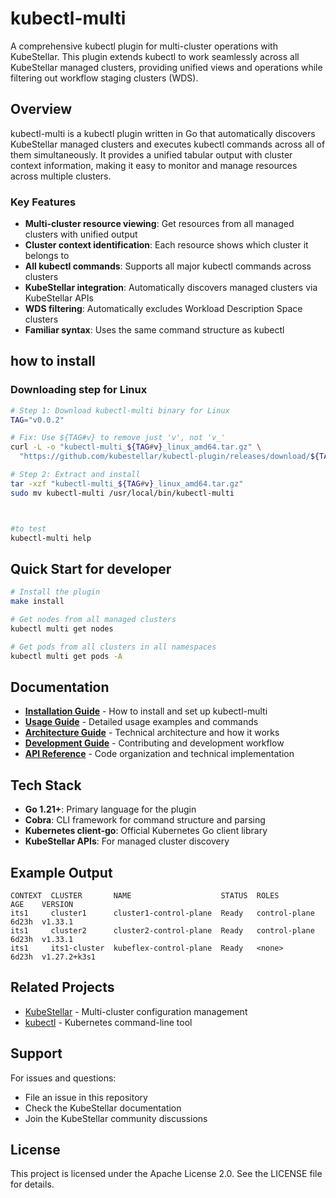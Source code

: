 # kubectl-multi

A comprehensive kubectl plugin for multi-cluster operations with KubeStellar. This plugin extends kubectl to work seamlessly across all KubeStellar managed clusters, providing unified views and operations while filtering out workflow staging clusters (WDS).

## Overview

kubectl-multi is a kubectl plugin written in Go that automatically discovers KubeStellar managed clusters and executes kubectl commands across all of them simultaneously. It provides a unified tabular output with cluster context information, making it easy to monitor and manage resources across multiple clusters.

### Key Features

- **Multi-cluster resource viewing**: Get resources from all managed clusters with unified output
- **Cluster context identification**: Each resource shows which cluster it belongs to
- **All kubectl commands**: Supports all major kubectl commands across clusters
- **KubeStellar integration**: Automatically discovers managed clusters via KubeStellar APIs
- **WDS filtering**: Automatically excludes Workload Description Space clusters
- **Familiar syntax**: Uses the same command structure as kubectl


## how to install 

### Downloading step for Linux
```bash
# Step 1: Download kubectl-multi binary for Linux
TAG="v0.0.2"

# Fix: Use ${TAG#v} to remove just 'v', not 'v_'
curl -L -o "kubectl-multi_${TAG#v}_linux_amd64.tar.gz" \
  "https://github.com/kubestellar/kubectl-plugin/releases/download/${TAG}/kubectl-multi_${TAG#v}_linux_amd64.tar.gz"

# Step 2: Extract and install
tar -xzf "kubectl-multi_${TAG#v}_linux_amd64.tar.gz"
sudo mv kubectl-multi /usr/local/bin/kubectl-multi



#to test 
kubectl-multi help

```

## Quick Start for developer

```bash
# Install the plugin
make install

# Get nodes from all managed clusters
kubectl multi get nodes

# Get pods from all clusters in all namespaces
kubectl multi get pods -A
```


## Documentation

- **[Installation Guide](docs/installation_guide.md)** - How to install and set up kubectl-multi
- **[Usage Guide](docs/usage_guide.md)** - Detailed usage examples and commands
- **[Architecture Guide](docs/architecture_guide.md)** - Technical architecture and how it works
- **[Development Guide](docs/development_guide.md)** - Contributing and development workflow
- **[API Reference](docs/api_reference.md)** - Code organization and technical implementation

## Tech Stack

- **Go 1.21+**: Primary language for the plugin
- **Cobra**: CLI framework for command structure and parsing
- **Kubernetes client-go**: Official Kubernetes Go client library
- **KubeStellar APIs**: For managed cluster discovery

## Example Output

```
CONTEXT  CLUSTER       NAME                    STATUS  ROLES          AGE    VERSION
its1     cluster1      cluster1-control-plane  Ready   control-plane  6d23h  v1.33.1
its1     cluster2      cluster2-control-plane  Ready   control-plane  6d23h  v1.33.1
its1     its1-cluster  kubeflex-control-plane  Ready   <none>         6d23h  v1.27.2+k3s1
```

## Related Projects

- [KubeStellar](https://github.com/kubestellar/kubestellar) - Multi-cluster configuration management
- [kubectl](https://kubernetes.io/docs/reference/kubectl/) - Kubernetes command-line tool

## Support

For issues and questions:
- File an issue in this repository  
- Check the KubeStellar documentation
- Join the KubeStellar community discussions

## License

This project is licensed under the Apache License 2.0. See the LICENSE file for details.